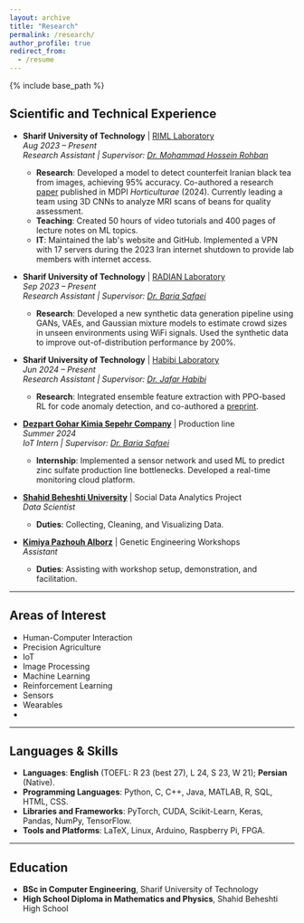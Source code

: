 ```yaml
---
layout: archive
title: "Research"
permalink: /research/
author_profile: true
redirect_from:
  - /resume
---
```


{% include base_path %}

## Scientific and Technical Experience

- **Sharif University of Technology** | [RIML Laboratory](https://rohban-lab.github.io/)  
  *Aug 2023 – Present*  
  *Research Assistant \| Supervisor: [Dr. Mohammad Hossein Rohban](https://sharif.ir/~rohban/)*  
  - **Research**: Developed a model to detect counterfeit Iranian black tea from images, achieving 95% accuracy. Co-authored a research [paper](https://scholar.google.com/citations?user=GuZoTw4AAAAJ&hl=en) published in MDPI *Horticulturae* (2024). Currently leading a team using 3D CNNs to analyze MRI scans of beans for quality assessment.  
  - **Teaching**: Created 50 hours of video tutorials and 400 pages of lecture notes on ML topics.  
  - **IT**: Maintained the lab's website and GitHub. Implemented a VPN with 17 servers during the 2023 Iran internet shutdown to provide lab members with internet access.

- **Sharif University of Technology** | [RADIAN Laboratory](https://sina.sharif.edu/~bardiasafaei/RADIAN-Lab.html)  
  *Sep 2023 – Present*  
  *Research Assistant \| Supervisor: [Dr. Baria Safaei](https://sharif.ir/~bardiasafaei/Home.html)*  
  - **Research**: Developed a new synthetic data generation pipeline using GANs, VAEs, and Gaussian mixture models to estimate crowd sizes in unseen environments using WiFi signals. Used the synthetic data to improve out-of-distribution performance by 200%.

- **Sharif University of Technology** | [Habibi Laboratory](https://sharif.ir/~jhabibi/)  
  *Jun 2024 – Present*  
  *Research Assistant \| Supervisor: [Dr. Jafar Habibi](https://sharif.ir/~jhabibi/)*  
  - **Research**: Integrated ensemble feature extraction with PPO-based RL for code anomaly detection, and co-authored a [preprint](https://arxiv.org/abs/2412.07927v1).

- **[Dezpart Gohar Kimia Sepehr Company](https://dezpartco.com/)** | Production line  
  *Summer 2024*  
  *IoT Intern \| Supervisor: [Dr. Baria Safaei](https://sharif.ir/~bardiasafaei/Home.html)*  
  - **Internship**: Implemented a sensor network and used ML to predict zinc sulfate production line bottlenecks. Developed a real-time monitoring cloud platform.

- **[Shahid Beheshti University](https://en.sbu.ac.ir/)** | Social Data Analytics Project  
  *Data Scientist*  
  - **Duties**: Collecting, Cleaning, and Visualizing Data.

- **[Kimiya Pazhouh Alborz](https://kpalab.com/)** | Genetic Engineering Workshops  
  *Assistant*  
  - **Duties**: Assisting with workshop setup, demonstration, and facilitation.

---

## Areas of Interest
- Human-Computer Interaction
- Precision Agriculture
- IoT
- Image Processing
- Machine Learning
- Reinforcement Learning
- Sensors
- Wearables
- 
---

## Languages & Skills
- **Languages**: **English** (TOEFL: R 23 (best 27), L 24, S 23, W 21); **Persian** (Native).
- **Programming Languages**: Python, C, C++, Java, MATLAB, R, SQL, HTML, CSS.
- **Libraries and Frameworks**: PyTorch, CUDA, Scikit-Learn, Keras, Pandas, NumPy, TensorFlow.
- **Tools and Platforms**: LaTeX, Linux, Arduino, Raspberry Pi, FPGA.

---

## Education
- **BSc in Computer Engineering**, Sharif University of Technology  
- **High School Diploma in Mathematics and Physics**, Shahid Beheshti High School


